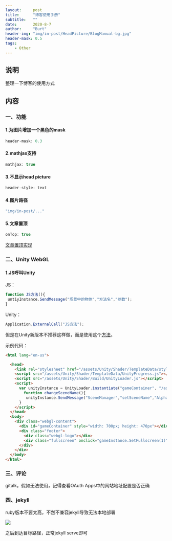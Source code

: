 ```yaml
---
layout:     post
title:      "博客使用手册"
subtitle:   ""
date:       2020-8-7
author:     "Burt"
header-img: "img/in-post/HeadPicture/BlogManual-bg.jpg"
header-mask: 0.5
tags:
    - Other
---
```




## 说明

整理一下博客的使用方式



## 内容



### 一、功能



#### 1.为图片增加一个黑色的mask

~~~c
header-mask: 0.3
~~~



#### 2.mathjax支持

~~~c
mathjax: true
~~~



#### 3.不显示head picture

~~~c
header-style: text 
~~~



#### 4.图片路径

~~~c
"img/in-post/..."
~~~



#### 5.文章置顶

~~~c
onTop: true
~~~

[文章置顶实现](https://github.com/Huxpro/huxpro.github.io/issues/353)



### 二、Unity WebGL



#### 1.JS呼叫Unity

JS：

~~~javascript
function JS方法(){
 untiyInstance.SendMessage("场景中的物体","方法名","参数");
}
~~~

Unity：

~~~c#
Application.ExternalCall("JS方法");
~~~

但是在Unity新版本不推荐这样做，而是使用这个[方法](https://docs.unity3d.com/Manual/webgl-interactingwithbrowserscripting.html)。

示例代码：

~~~html
<html lang="en-us">

  <head>
    <link rel="stylesheet" href="/assets/Unity/Shader/TemplateData/style.css">
    <script src="/assets/Unity/Shader/TemplateData/UnityProgress.js"></script>  
    <script src="/assets/Unity/Shader/Build/UnityLoader.js"></script>
    <script>
      var unityInstance = UnityLoader.instantiate("gameContainer", "/assets/Unity/Shader/Build/Shader.json", {onProgress: UnityProgress});
        function changeSceneName(){
         unityInstance.SendMessage("SceneManager","setSceneName","AlphaBlend");
      }
    </script>
  </head>
  <body>
    <div class="webgl-content">
      <div id="gameContainer" style="width: 700px; height: 470px"></div>
      <div class="footer">
        <div class="webgl-logo"></div>
        <div class="fullscreen" onclick="gameInstance.SetFullscreen(1)"></div>
      </div>
    </div>
  </body>
</html>
~~~



### 三、评论

gitalk，假如无法使用，记得查看OAuth Apps中的网站地址配置是否正确



### 四、jekyll

ruby版本不要太高，不然不兼容jekyll导致无法本地部署

![](https://img-blog.csdnimg.cn/20210609094318673.png)



之后到达目标路径，正常jekyll serve即可


